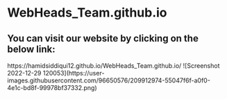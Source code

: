 # WebHeads_Team.github.io
<h2>You can visit our website by clicking on the below link:</h2>
https://hamidsiddiqui12.github.io/WebHeads_Team.github.io/
![Screenshot 2022-12-29 120053](https://user-images.githubusercontent.com/96650576/209912974-55047f6f-a0f0-4e1c-bd8f-99978bf37332.png)
